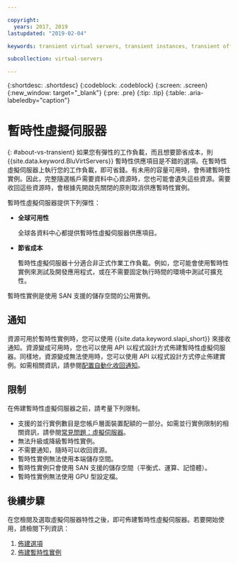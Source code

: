 ```yaml
---

copyright:
  years: 2017, 2019
lastupdated: "2019-02-04"

keywords: transient virtual servers, transient instances, transient offering, cost savings

subcollection: virtual-servers

---
```


{:shortdesc: .shortdesc}
{:codeblock: .codeblock}
{:screen: .screen}
{:new_window: target="_blank"}
{:pre: .pre}
{:tip: .tip}
{:table: .aria-labeledby="caption"}

# 暫時性虛擬伺服器
{: #about-vs-transient}
如果您有彈性的工作負載，而且想要節省成本，則 {{site.data.keyword.BluVirtServers}} 暫時性供應項目是不錯的選項。在暫時性虛擬伺服器上執行您的工作負載，即可省錢。有未用的容量可用時，會佈建暫時性實例。因此，完整隨選帳戶需要資料中心資源時，您也可能會遺失這些資源。需要收回這些資源時，會根據先開啟先關閉的原則取消供應暫時性實例。   

暫時性虛擬伺服器提供下列彈性：

* **全球可用性**

    全球各資料中心都提供暫時性虛擬伺服器供應項目。

* **節省成本**

    暫時性虛擬伺服器十分適合非正式作業工作負載。例如，您可能會使用暫時性實例來測試及開發應用程式，或在不需要固定執行時間的環境中測試可擴充性。

暫時性實例是使用 SAN 支援的儲存空間的公用實例。

## 通知
資源可用於暫時性實例時，您可以使用 {{site.data.keyword.slapi_short}} 來接收通知。資源變成可用時，您也可以使用 API 以程式設計方式佈建暫時性虛擬伺服器。同樣地，資源變成無法使用時，您可以使用 API 以程式設計方式停止佈建實例。如需相關資訊，請參閱[配置自動化收回通知](/docs/vsi?topic=virtual-servers-configuring-notifications-for-reclaims-of-transient-virtual-servers)。

## 限制
在佈建暫時性虛擬伺服器之前，請考量下列限制。

* 支援的並行實例數目是您帳戶層面裝置配額的一部分。如需並行實例限制的相關資訊，請參閱[常見問題：虛擬伺服器](/docs/vsi?topic=virtual-servers-faqs-virtual-servers#concurrent)。
* 無法升級或降級暫時性實例。
* 不需要通知，隨時可以收回資源。
* 暫時性實例無法使用本端儲存空間。
* 暫時性實例只會使用 SAN 支援的儲存空間（平衡式、運算、記憶體）。
* 暫時性實例無法使用 GPU 型設定檔。


## 後續步驟

在您檢閱及選取虛擬伺服器特性之後，即可佈建暫時性虛擬伺服器。若要開始使用，請檢閱下列資訊：
1. [佈建選項](/docs/vsi?topic=virtual-servers-provisioning-selections)
2. [佈建暫時性實例](/docs/vsi?topic=virtual-servers-ordering-vs-transient)
